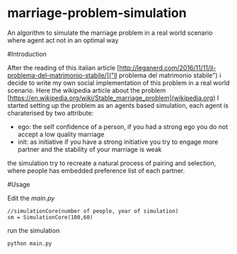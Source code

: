 # marriage-problem-simulation
An algorithm to simulate the marriage problem in a real world scenario where agent act not in an optimal way

#Introduction

After the reading of this italian article [http://leganerd.com/2016/11/11/il-problema-del-matrimonio-stabile/]("Il problema del matrimonio stabile") i decide to write
my own social implementation of this problem in a real world scenario.
Here the wikipedia article about the problem [https://en.wikipedia.org/wiki/Stable_marriage_problem](wikipedia.org)
I started setting up the problem as an agents based simulation, each agent is charaterised by two attribute:

- ego: the self confidence of a person, if you had a strong ego you do not accept a low quality marriage
- init: as initiative if you have a strong initiative you try to engage more partner and the stability of your marriage is weak

the simulation try to recreate a natural process of pairing and  selection, where people has embedded preference list of each partner.

#Usage

Edit the *main.py*
```
//simulationCore(number of people, year of simulation)
sm = SimulationCore(100,60)
```

run the simulation
```
python main.py
```
